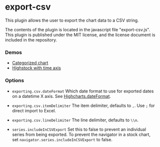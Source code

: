 export-csv
==========
This plugin allows the user to export the chart data to a CSV string.

The contents of the plugin is located in the javascript file "export-csv.js". 
This plugin is published under the MIT license, and the license document is included in the repository.

### Demos
* [Categorized chart](http://jsfiddle.net/highcharts/cqjvD/)
* [Highstock with time axis](http://jsfiddle.net/highcharts/2Jyn5/)

### Options
* `exporting.csv.dateFormat`
Which date format to use for exported dates on a datetime X axis. See [Highcharts.dateFormat](http://api.highcharts.com/highcharts#Highcharts.dateFormat\(\)).

* `exporting.csv.itemDelimiter`
The item delimiter, defaults to `,`. Use `;` for direct import to Excel.

* `exporting.csv.lineDelimiter`
The line delimiter, defaults to `\\n`.

* `series.includeInCSVExport`
Set this to false to prevent an individual series from being exported. To prevent the navigator in a stock chart, set `navigator.series.includeInCSVExport` to false.
